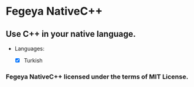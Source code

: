 # Fegeya NativeC++
## Use C++ in your native language.

* Languages:
  * [x] Turkish
  
  
### Fegeya NativeC++ licensed under the terms of MIT License.
